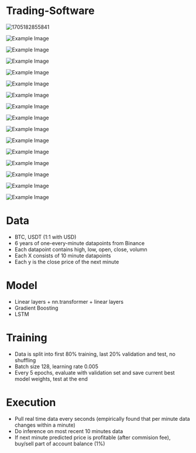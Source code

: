 # Trading-Software


![1705182855841](image/README/1705182855841.png)



![Example Image](Plots/GUI.png)

![Example Image](Plots/GUI1.png)

![Example Image](Plots/GUI3.png)

![Example Image](Plots/simulation_result.png)

![Example Image](Plots/all_orders_last_run.png)

![Example Image](Plots/filled_orders_short_term.png)

![Example Image](Plots/indicators.png)

![Example Image](Plots/order_history.png)

![Example Image](Plots/paper_account_profit_1.png)

![Example Image](Plots/paper_account_profit_2.png)

![Example Image](Plots/paper_account_profit_3.png)


![Example Image](https://file+.vscode-resource.vscode-cdn.net/Users/faridsoroush/Documents/GitHub/Trading-Platform/Plots/prediction_local.png)



![Example Image](Plots/prediction_local_and_long_term.png)



![Example Image](Plots/prediction_long_term.png)



![Example Image](Plots/short_term_orders.png)

# Data

- BTC, USDT (1:1 with USD)
- 6 years of one-every-minute datapoints from Binance
- Each datapoint contains high, low, open, close, volumn
- Each X consists of 10 minute datapoints
- Each y is the close price of the next minute

# Model

- Linear layers + nn.transformer + linear layers
- Gradient Boosting
- LSTM

# Training

- Data is split into first 80\% training, last 20\% validation and test, no shuffling
- Batch size 128, learning rate 0.005
- Every 5 epochs, evaluate with validation set and save current best model weights, test at the end

# Execution

- Pull real time data every seconds (empirically found that per minute data changes within a minute)
- Do inference on most recent 10 minutes data
- If next minute predicted price is profitable (after commision fee), buy/sell part of account balance (1\%)
